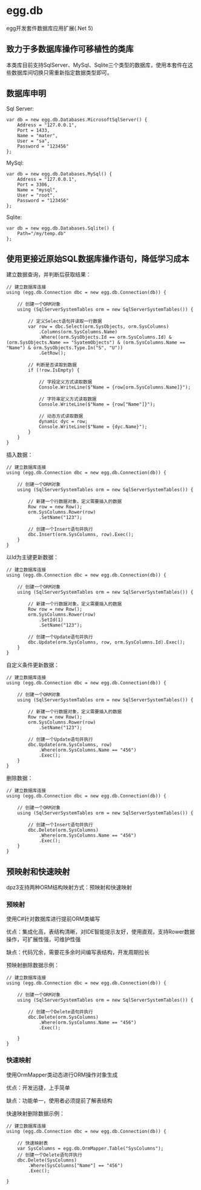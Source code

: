 # egg.db

egg开发套件数据库应用扩展(.Net 5)

## 致力于多数据库操作可移植性的类库

本类库目前支持SqlServer、MySql、Sqlite三个类型的数据库，使用本套件在这些数据库间切换只需重新指定数据类型即可。

## 数据库申明

Sql Server:

    var db = new egg.db.Databases.MicrosoftSqlServer() {
        Address = "127.0.0.1",
        Port = 1433,
        Name = "mater",
        User = "sa",
        Password = "123456"
    };

MySql:

    var db = new egg.db.Databases.MySql() {
        Address = "127.0.0.1",
        Port = 3306,
        Name = "mysql",
        User = "root",
        Password = "123456"
    };

Sqlite:

    var db = new egg.db.Databases.Sqlite() {
        Path="/my/temp.db"
    };

## 使用更接近原始SQL数据库操作语句，降低学习成本

建立数据查询，并判断后获取结果：

    // 建立数据库连接
    using (egg.db.Connection dbc = new egg.db.Connection(db)) {

        // 创建一个ORM对象
        using (SqlServerSystemTables orm = new SqlServerSystemTables()) {

            // 定义Select语句并读取一行数据
            var row = dbc.Select(orm.SysObjects, orm.SysColumns)
                .Columns(orm.SysColumns.Name)
                .Where((orm.SysObjects.Id == orm.SysColumns.Id) & (orm.SysObjects.Name == "SyatemObjects") & (orm.SysColumns.Name == "Name") & orm.SysObjects.Type.In("S", "U"))
                .GetRow();

            // 判断是否读取到数据
            if (!row.IsEmpty) {

                // 字段定义方式读取数据
                Console.WriteLine($"Name = {row[orm.SysColumns.Name]}");

                // 字符串定义方式读取数据
                Console.WriteLine($"Name = {row["Name"]}");

                // 动态方式读取数据
                dynamic dyc = row;
                Console.WriteLine($"Name = {dyc.Name}");
            }
        }
    }

插入数据：

    // 建立数据库连接
    using (egg.db.Connection dbc = new egg.db.Connection(db)) {

        // 创建一个ORM对象
        using (SqlServerSystemTables orm = new SqlServerSystemTables()) {

            // 新建一个行数据对象，定义需要插入的数据
            Row row = new Row();
            orm.SysColumns.Rower(row)
                .SetName("123");

            // 创建一个Insert语句并执行
            dbc.Insert(orm.SysColumns, row).Exec();
        }
    }

以Id为主键更新数据：

    // 建立数据库连接
    using (egg.db.Connection dbc = new egg.db.Connection(db)) {

        // 创建一个ORM对象
        using (SqlServerSystemTables orm = new SqlServerSystemTables()) {

            // 新建一个行数据对象，定义需要插入的数据
            Row row = new Row();
            orm.SysColumns.Rower(row)
                .SetId(1)
                .SetName("123");

            // 创建一个Update语句并执行
            dbc.Update(orm.SysColumns, row, orm.SysColumns.Id).Exec();
        }
    }

自定义条件更新数据：

    // 建立数据库连接
    using (egg.db.Connection dbc = new egg.db.Connection(db)) {

        // 创建一个ORM对象
        using (SqlServerSystemTables orm = new SqlServerSystemTables()) {

            // 新建一个行数据对象，定义需要插入的数据
            Row row = new Row();
            orm.SysColumns.Rower(row)
                .SetName("123");

            // 创建一个Update语句并执行
            dbc.Update(orm.SysColumns, row)
                .Where(orm.SysColumns.Name == "456")
                .Exec();
        }
    }

删除数据：

    // 建立数据库连接
    using (egg.db.Connection dbc = new egg.db.Connection(db)) {

        // 创建一个ORM对象
        using (SqlServerSystemTables orm = new SqlServerSystemTables()) {

            // 创建一个Insert语句并执行
            dbc.Delete(orm.SysColumns)
                .Where(orm.SysColumns.Name == "456")
                .Exec();
        }
    }

## 预映射和快速映射

dpz3支持两种ORM结构映射方式：预映射和快速映射

### 预映射

使用C#针对数据库进行提前ORM类编写

优点：集成化高，表结构清晰，对IDE智能提示友好，使用直观，支持Rower数据操作，可扩展性强，可维护性强

缺点：代码冗余，需要花多余时间编写表结构，开发周期拉长

预映射删除数据示例：

    // 建立数据库连接
    using (egg.db.Connection dbc = new egg.db.Connection(db)) {

        // 创建一个ORM对象
        using (SqlServerSystemTables orm = new SqlServerSystemTables()) {

            // 创建一个Delete语句并执行
            dbc.Delete(orm.SysColumns)
                .Where(orm.SysColumns.Name == "456")
                .Exec();

        }
    }

### 快速映射

使用OrmMapper类动态进行ORM操作对象生成

优点：开发迅捷，上手简单

缺点：功能单一，使用者必须提前了解表结构

快速映射删除数据示例：

    // 建立数据库连接
    using (egg.db.Connection dbc = new egg.db.Connection(db)) {

		// 快速映射表
        var SysColumns = egg.db.OrmMapper.Table("SysColumns");
        // 创建一个Delete语句并执行
        dbc.Delete(SysColumns)
            .Where(SysColumns["Name"] == "456")
            .Exec();

    }